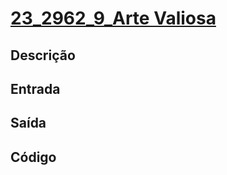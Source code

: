# [23_2962_9_Arte Valiosa][2962]

[2962]: <https://judge.beecrowd.com/pt/problems/view/2962>

## Descrição

## Entrada

## Saída

## Código

```cpp

```

